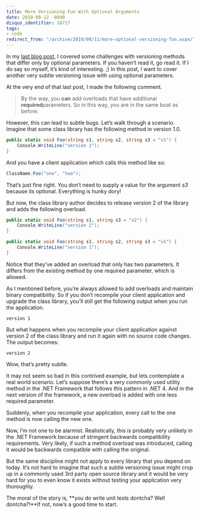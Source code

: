 ```yaml
---
title: More Versioning Fun With Optional Arguments
date: 2010-08-12 -0800
disqus_identifier: 18717
tags:
- code
redirect_from: "/archive/2010/08/11/more-optional-versioning-fun.aspx/"
---
```


In my [last blog
post](https://haacked.com/archive/2010/08/10/versioning-issues-with-optional-arguments.aspx "Versioning Issues with Optional Arguments"),
I covered some challenges with versioning methods that differ only by
optional parameters. If you haven’t read it, go read it. If I do say so
myself, it’s kind of interesting. ;) In this post, I want to cover
another very subtle versioning issue with using optional parameters.

At the very end of that last post, I made the following comment.

> By the way, you **can** add overloads that have additional
> **required**parameters. So in this way, you are in the same boat as
> before.

However, this can lead to subtle bugs. Let’s walk through a scenario.
Imagine that some class library has the following method in version 1.0.

```csharp
public static void Foo(string s1, string s2, string s3 = "v1") {
    Console.WriteLine("version 1");
}
```

And you have a client application which calls this method like so:

```csharp
ClassName.Foo("one", "two");
```

That’s just fine right. You don’t need to supply a value for the
argument *s3* because its optional. Everything is hunky dory!

But now, the class library author decides to release version 2 of the
library and adds the following overload.

```csharp
public static void Foo(string s1, string s3 = "v2") {
    Console.WriteLine("version 2");
}

public static void Foo(string s1, string s2, string s3 = "v1") {
    Console.WriteLine("version 1");
}
```

Notice that they’ve added an overload that only has two parameters. It
differs from the existing method by one required parameter, which is
allowed.

As I mentioned before, you’re always allowed to add overloads and
maintain binary compatibility. So if you don’t recompile your client
application and upgrade the class library, you’ll still get the
following output when you run the application.

    version 1

But what happens when you recompile your client application against
version 2 of the class library and run it again with no source code
changes. The output becomes:

    version 2

Wow, that’s pretty subtle.

It may not seem so bad in this contrived example, but lets contemplate a
real world scenario. Let’s suppose there’s a very commonly used utility
method in the .NET Framework that follows this pattern in .NET 4. And in
the next version of the framework, a new overload is added with one less
required parameter.

Suddenly, when you recompile your application, every call to the one
method is now calling the new one.

Now, I’m not one to be alarmist. Realistically, this is probably very
unlikely in the .NET Framework because of stringent backwards
compatibility requirements. Very likely, if such a method overload was
introduced, calling it would be backwards compatible with calling the
original.

But the same discipline might not apply to every library that you depend
on today. It’s not hard to imagine that such a subtle versioning issue
might crop up in a commonly used 3rd party open source library and it
would be very hard for you to even know it exists without testing your
application very thoroughly.

The moral of the story is, **you do write unit tests dontcha? Well
dontcha?!**If not, now’s a good time to start.

